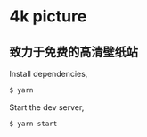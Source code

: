 # 4k picture

## 致力于免费的高清壁纸站

Install dependencies,

```bash
$ yarn
```

Start the dev server,

```bash
$ yarn start
```
